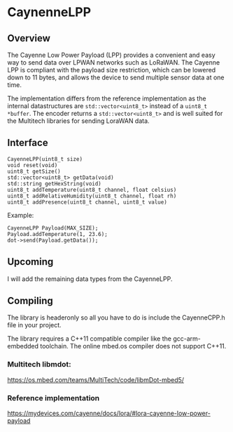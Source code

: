 # CaynenneLPP

## Overview
The Cayenne Low Power Payload (LPP) provides a convenient and easy way to send data over LPWAN networks such as LoRaWAN. The Cayenne LPP is compliant with the payload size restriction, which can be lowered down to 11 bytes, and allows the device to send multiple sensor data at one time.

The implementation differs from the reference implementation as the internal datastructures are `std::vector<uint8_t>` instead of a `uint8_t *buffer`. The encoder returns a `std::vector<uint8_t>` and is well suited for the Multitech libraries for sending LoraWAN data.

## Interface
     
    CayenneLPP(uint8_t size)
    void reset(void)
    uint8_t getSize()
    std::vector<uint8_t> getData(void)
    std::string getHexString(void)
    uint8_t addTemperature(uint8_t channel, float celsius)
    uint8_t addRelativeHumidity(uint8_t channel, float rh)
    uint8_t addPresence(uint8_t channel, uint8_t value)

Example:

    CayenneLPP Payload(MAX_SIZE);
    Payload.addTemperature(1, 23.6);
    dot->send(Payload.getData());

## Upcoming
I will add the remaining data types from the CayenneLPP.

## Compiling
The library is headeronly so all you have to do is include the CayenneCPP.h file in your project.

The library requires a C++11 compatible compiler like the gcc-arm-embedded toolchain. The online mbed.os compiler does not support C++11.

### Multitech libmdot:
https://os.mbed.com/teams/MultiTech/code/libmDot-mbed5/

### Reference implementation
https://mydevices.com/cayenne/docs/lora/#lora-cayenne-low-power-payload
